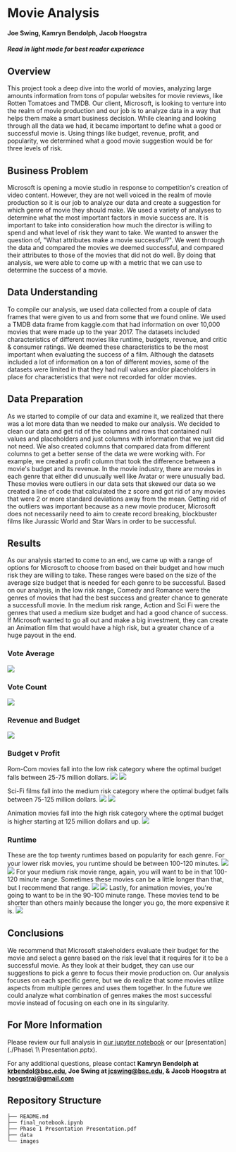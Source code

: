 # Movie Analysis
#### Joe Swing, Kamryn Bendolph, Jacob Hoogstra
##### *Read in light mode for best reader experience*

## Overview

This project took a deep dive into the world of movies, analyzing large amounts information from tons of popular websites for movie reviews, like Rotten Tomatoes and TMDB. Our client, Microsoft, is looking to venture into the realm of movie production and our job is to analyze data in a way that helps them make a smart business decision. While cleaning and looking through all the data we had, it became important to define what a good or successful movie is. Using things like budget, revenue, profit, and popularity, we determined what a good movie suggestion would be for three levels of risk.  

## Business Problem

Microsoft is opening a movie studio in response to competition's creation of video content. However, they are not well voiced in the realm of movie production so it is our job to analyze our data and create a suggestion for which genre of movie they should make. We used a variety of analyses to determine what the most important factors in movie success are. It is important to take into consideration how much the director is willing to spend and what level of risk they want to take. We wanted to answer the question of, "What attributes make a movie successful?". We went through the data and compared the movies we deemed successful, and compared their attributes to those of the movies that did not do well. By doing that analysis, we were able to come up with a metric that we can use to determine the success of a movie.

## Data Understanding

To compile our analysis, we used data collected from a couple of data frames that were given to us and from some that we found online. We used a TMDB data frame from kaggle.com that had information on over 10,000 movies that were made up to the year 2017. The datasets included characteristics of different movies like runtime, budgets, revenue, and critic & consumer ratings. We deemed these characteristics to be the most important when evaluating the success of a film. Although the datasets included a lot of information on a ton of different movies, some of the datasets were limited in that they had null values and/or placeholders in place for characteristics that were not recorded for older movies.  

## Data Preparation

As we started to compile of our data and examine it, we realized that there was a lot more data than we needed to make our analysis. We decided to clean our data and get rid of the columns and rows that contained null values and placeholders and just columns with information that we just did not need. We also created columns that compared data from different columns to get a better sense of the data we were working with. For example, we created a profit column that took the difference between a movie's budget and its revenue. In the movie industry, there are movies in each genre that either did unusually well like Avatar or were unusually bad. These movies were outliers in our data sets that skewed our data so we created a line of code that calculated the z score and got rid of any movies that were 2 or more standard deviations away from the mean. Getting rid of the outliers was important because as a new movie producer, Microsoft does not necessarily need to aim to create record breaking, blockbuster films like Jurassic World and Star Wars in order to be successful. 

## Results

As our analysis started to come to an end, we came up with a range of options for Microsoft to choose from based on their budget and how much risk they are willing to take. These ranges were based on the size of the average size budget that is needed for each genre to be successful. Based on our analysis, in the low risk range, Comedy and Romance were the genres of movies that had the best success and greater chance to generate a successfull movie. In the medium risk range, Action and Sci Fi were the genres that used a medium size budget and had a good chance of success. If Microsoft wanted to go all out and make a big investment, they can create an Animation film that would have a high risk, but a greater chance of a huge payout in the end. 

### Vote Average
![](images/avgvotes2.png)
### Vote Count
![](images/avgvotecount2.png)
### Revenue  and Budget

![](images/revandbudgetpergenre.png)

### Budget v Profit 
Rom-Com movies fall into the low risk category where the optimal budget falls between 25-75 million dollars.
![](images/budgetvprofitcomedy.png)
![](images/budgetvprofitromance.png)


Sci-Fi films fall into the medium risk category where the optimal budget falls between 75-125 million dollars.
![](images/budgetvprofitaction.png)
![](images/budgetvprofitscifi.png)

Animation movies fall into the high risk category where the optimal budget is higher starting at 125 million dollars and up.
![](images/budgetvprofitanimation.png)

### Runtime
These are the top twenty runtimes based on popularity for each genre. For your lower risk movies, you runtime should be between 100-120 minutes. 
![](images/runtimecomedy.png)
![](images/runtimeromance.png)
For your medium risk movie range, again, you will want to be in that 100-120 minute range. Sometimes these movies can be a little longer than that, but I recommend that range.
![](images/runtimeaction.png)
![](images/runtimescifi.png)
Lastly, for animation movies, you're going to want to be in the 90-100 minute range. These movies tend to be shorter than others mainly because the longer you go, the more expensive it is.
![](images/runtimeanimation.png)




## Conclusions

We recommend that Microsoft stakeholders evaluate their budget for the movie and select a genre based on the risk level that it requires for it to be a successful movie. As they look at their budget, they can use our suggestions to pick a genre to focus their movie production on. Our analysis focuses on each specific genre, but we do realize that some movies utilize aspects from multiple genres and uses them together. In the future we could analyze what combination of genres makes the most successful movie instead of focusing on each one in its singularity.

## For More Information

Please review our full analysis in [our jupyter notebook](./final_notebook.ipynb) or our [presentation](./Phase\ 1\ Presentation.pptx).

For any additional questions, please contact **Kamryn Bendolph at krbendol@bsc.edu, Joe Swing at jcswing@bsc.edu, & Jacob Hoogstra at hoogstraj@gmail.com**

## Repository Structure

```
├── README.md                           
├── final_notebook.ipynb  
├── Phase 1 Presentation Presentation.pdf         
├── data                                
└── images                              
```